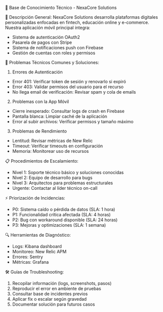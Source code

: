 📌 Base de Conocimiento Técnico - NexaCore Solutions

🏢 Descripción General:
NexaCore Solutions desarrolla plataformas digitales personalizadas enfocadas en fintech, educación online y e-commerce. Nuestra aplicación móvil principal integra:
- Sistema de autenticación OAuth2 
- Pasarela de pagos con Stripe
- Sistema de notificaciones push con Firebase
- Gestión de cuentas con roles y permisos

🔧 Problemas Técnicos Comunes y Soluciones:

1. Errores de Autenticación
- Error 401: Verificar token de sesión y renovarlo si expiró
- Error 403: Validar permisos del usuario para el recurso
- No llega email de verificación: Revisar spam y cola de emails

2. Problemas con la App Móvil
- Cierre inesperado: Consultar logs de crash en Firebase
- Pantalla blanca: Limpiar caché de la aplicación
- Error al subir archivos: Verificar permisos y tamaño máximo

3. Problemas de Rendimiento
- Lentitud: Revisar métricas de New Relic
- Timeout: Verificar timeouts en configuración
- Memoria: Monitorear uso de recursos

📋 Procedimientos de Escalamiento:
- Nivel 1: Soporte técnico básico y soluciones conocidas
- Nivel 2: Equipo de desarrollo para bugs
- Nivel 3: Arquitectos para problemas estructurales
- Urgente: Contactar al líder técnico on-call

⚡ Priorización de Incidencias:
- P0: Sistema caído o pérdida de datos (SLA: 1 hora)
- P1: Funcionalidad crítica afectada (SLA: 4 horas)
- P2: Bug con workaround disponible (SLA: 24 horas)
- P3: Mejoras y optimizaciones (SLA: 1 semana)

🔍 Herramientas de Diagnóstico:
- Logs: Kibana dashboard
- Monitoreo: New Relic APM
- Errores: Sentry
- Métricas: Grafana

🛠️ Guías de Troubleshooting:
1. Recopilar información (logs, screenshots, pasos)
2. Reproducir el error en ambiente de pruebas
3. Consultar base de incidentes previos
4. Aplicar fix o escalar según gravedad
5. Documentar solución para futuros casos

